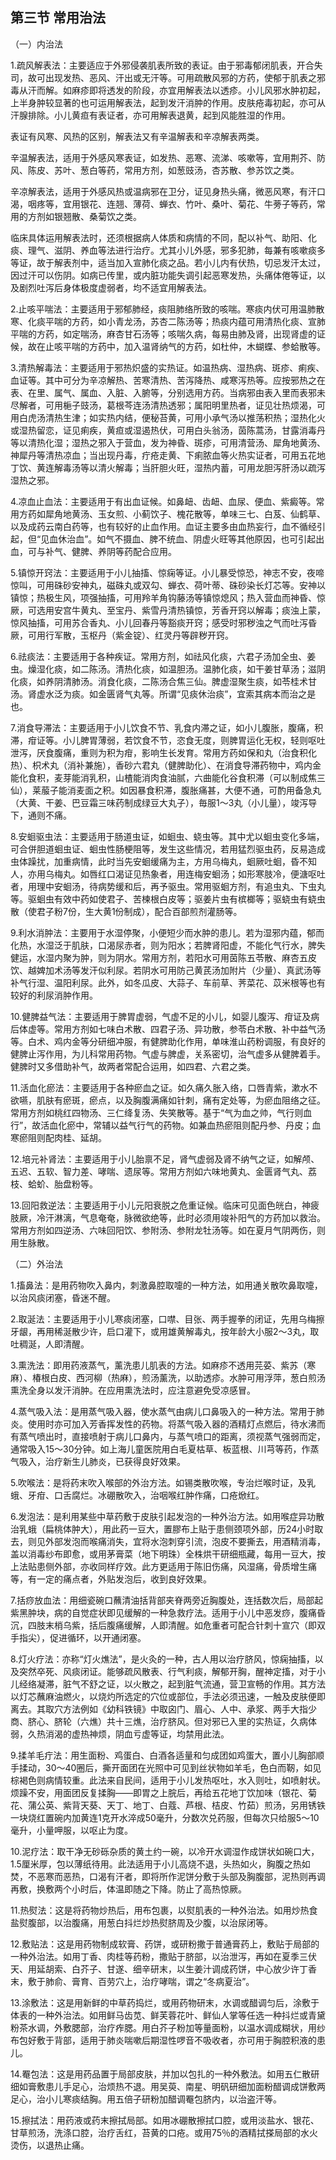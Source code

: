 ## 第三节 常用治法

（一）内治法

1.疏风解表法：主要适应于外邪侵袭肌表所致的表证。由于邪毒郁闭肌表，开合失司，故可出现发热、恶风、汗出或无汗等。可用疏散风邪的方药，使郁于肌表之邪毒从汗而解。如麻疹即将透发的阶段，亦宜用解表法以透疹。小儿风邪水肿初起，上半身肿较显著的也可运用解表法，起到发汗消肿的作用。皮肤疮毒初起，亦可从汗腺排除。小儿黄疸有表证者，亦可用解表退黄，起到风能胜湿的作用。

表证有风寒、风热的区别，解表法又有辛温解表和辛凉解表两类。

辛温解表法，适用于外感风寒表证，如发热、恶寒、流涕、咳嗽等，宜用荆芥、防风、陈皮、苏叶、葱白等药，常用方剂，如葱豉汤，杏苏散、参苏饮之类。

辛凉解表法，适用于外感风热或温病邪在卫分，证见身热头痛，微恶风寒，有汗口渴，咽疼等，宜用银花、连翘、薄荷、蝉衣、竹叶、桑叶、菊花、牛蒡子等药，常用的方剂如银翘散、桑菊饮之类。

临床具体运用解表法时，还须根据病人体质和病情的不同，配以补气、助阳、化痰、理气、滋阴、养血等法进行治疗。尤其小儿外感，邪多犯肺，每兼有咳嗽痰多等证，故于解表剂中，适当加入宣肺化痰之品。若小儿内有伏热，切忌发汗太过，因过汗可以伤阴。如病已传里，或内脏功能失调引起恶寒发热，头痛体倦等证，以及剧烈吐泻后身体极度虚弱者，均不适宜用解表法。

2.止咳平喘法：主要适用于邪郁肺经，痰阻肺络所致的咳喘。寒痰内伏可用温肺散寒、化痰平喘的方药，如小青龙汤，苏杏二陈汤等；热痰内蕴可用清热化痰、宣肺平喘的方药，如定喘汤，麻杏甘石汤等；咳喘久病，每易由肺及肾，出现肾虚的证候，故在止咳平喘的方药中，加入温肾纳气的方药，如杜仲，木蝴蝶、参蛤散等。

3.清热解毒法：主要适用于邪热炽盛的实热证。如温热病、湿热病、斑疹、痢疾、血证等。其中可分为辛凉解热、苦寒清热、苦泻降热、咸寒泻热等。应按邪热之在表、在里、属气、属血、入脏、入腑等，分别选用方药。当病邪由表入里而表邪未尽解者，可用梔子豉汤，葛根芩连汤清热透邪；属阳明里热者，证见壮热烦渴，可用白虎汤清热生津；如实热内结，便秘苔黄，可用小承气汤以推荡积热；湿热化火或湿热留恋，证见痢疾，黄疸或湿遏热伏，可用白头翁汤，茵陈蒿汤，甘露消毒丹等以清热化湿；湿热之邪入于营血，发为神昏、斑疹，可用清营汤、犀角地黄汤、神犀丹等清热凉血；当出现丹毒，疔疮走黄、下痢脓血等火热实证者，可用五花地丁饮、黄连解毒汤等以清火解毒；当肝胆火旺，湿热内蓄，可用龙胆泻肝汤以疏泻湿热之邪。

4.凉血止血法：主要适用于有出血证候。如鼻衄、齿衄、血尿、便血、紫癜等。常用方药如犀角地黄汤、玉女煎、小蓟饮子、槐花散等，单味三七、白芨、仙鹤草、以及成药云南白药等，也有较好的止血作用。血证主要多由血热妄行，血不循经引起，但“见血休治血”。如气不摄血、脾不统血、阴虚火旺等其他原因，也可引起出血，可与补气、健脾、养阴等药配合应用。

5.镇惊开窍法：主要适用于小儿抽搐、惊痫等证。小儿暴受惊恐，神志不安，夜啼惊叫，可用硃砂安神丸，磁硃丸或双勾、蝉衣、荷叶蒂、硃砂染长灯芯等。安神以镇惊；热极生风，项强抽搐，可用羚羊角钩藤汤等镇惊熄风；热入营血而神昏、惊厥，可选用安宫牛黄丸、至宝丹、紫雪丹清热镇惊，芳香开窍以解毒；痰浊上蒙，惊风抽搐，可用苏合香丸、小儿回春丹等豁痰开窍；感受时邪秽浊之气而吐泻昏厥，可用行军散，玉枢丹（紫金锭）、红灵丹等辟秽开窍。

6.祛痰法：主要适用于各种疾证。常用方剂，如祛风化痰，六君子汤加全虫、姜虫。燥湿化痰，如二陈汤。清热化痰，如温胆汤。温肺化痰，如干姜甘草汤；滋阴化痰，如养阴清肺汤。消食化痰，二陈汤合焦三仙。脾虚湿聚生痰，如苓桂术甘汤。肾虚水泛为痰。如金匮肾气丸等。所谓“见痰休治痰”，宜索其病本而治之是也。

7.消食导滞法：主要适用于小儿饮食不节、乳食内滞之证，如小儿腹胀，腹痛，积滞，疳证等。小儿脾胃薄弱，若饮食不节，恣食无度，则脾胃运化无权，轻则呕吐泄泻，厌食腹痛，重则为积为疳，影响生长发育。常用方药如保和丸（治食积化热）、枳术丸（消补兼施），香砂六君丸（健脾助化）、在消食导滞药物中，鸡内金能化食积，麦芽能消乳积，山楂能消肉食油腻，六曲能化谷食积滞（可以制成焦三仙），莱菔子能消麦面之积。如因暴食积滞，腹胀痛甚，大便不通，可酌用备急丸（大黄、干姜、巴豆霜三味药制成绿豆大丸子），毎服1〜3丸（小儿量），竣泻导下，通则不痛。

8.安蛔驱虫法：主要适用于肠道虫证，如蛔虫、蛲虫等。其中尤以蛔虫变化多端，可合併胆道蛔虫证、蛔虫性肠梗阻等，发生这些情况，若用猛烈驱虫药，反易造成虫体躁扰，加重病情，此时当先安蛔缓痛为主，方用乌梅丸，蛔厥吐蛔，昏不知人，亦用乌梅丸。如唇红口渴证见热象者，用连梅安蛔汤；如形寒肢冷，便溏呕吐者，用理中安蛔汤，待病势缓和后，再予驱虫。常用驱蛔方剂，有追虫丸、下虫丸等。驱蛔虫有效中药如使君子、苦楝根白皮等；驱姜片虫有槟榔等；驱蛲虫有蛲虫散（使君子粉7份，生大黄1份制成），配合百部煎剂灌肠等。

9.利水消肿法：主要用于水湿停聚，小便短少而水肿的患儿。若为湿邪内蕴，郁而化热，水湿泛于肌肤，口渴尿赤者，则为阳水；若脾肾阳虚，不能化气行水，脾失健运，水湿内聚为肿，则为阴水。常用方剂，若阳水可用茵陈五苓散、麻杏五皮饮、越婢加术汤等发汗似利尿。若阴水可用防己黄芪汤加附片（少量）、真武汤等补气行湿、温阳利尿。此外，如冬瓜皮、大蒜子、车前草、荠菜花、苡米根等也有较好的利尿消肿作用。

10.健脾益气法：主要适用于脾胃虚弱，气虚不足的小儿，如婴儿腹泻、疳证及病后体虚等。常用方剂如七味白术散、四君子汤、异功散，参苓白术散、补中益气汤等。白术、鸡内金等分研细冲服，有健脾助化作用，单味淮山药粉调服，有良好的健脾止泻作用，为儿科常用药物。气虚与脾虚，关系密切，治气虚多从健脾着手。健脾时又多借助补气，故两者常配合运用，如四君、六君之类。

11.活血化瘀法：主要适用于各种瘀血之证。如久痛久胀入络，口唇青紫，漱水不欲嚥，肌肤有瘀斑，瘀点，以及胸腹满痛如针刺，痛有定处等，为瘀血阻络之征。常用方剂如桃红四物汤、三仁绛复汤、失笑散等。基于“气为血之帅，气行则血行”，故活血化瘀中，常辅以益气行气的药物。如兼血热瘀阻则配丹参、丹皮；血寒瘀阻则配肉桂、延胡。

12.培元补肾法：主要适用于小儿胎禀不足，肾气虚弱及肾不纳气之证，如解颅、五迟、五软、智力差、哮喘、遗尿等。常用方剂如六味地黄丸、金匮肾气丸、荔枝、蛤蚧、胎盘粉等。

13.回阳救逆法：主要适用于小儿元阳衰脱之危重证候。临床可见面色㿠白，神疲肢厥，冷汗淋漓，气息奄奄，脉微欲绝等，此时必须用竣补阳气的方药加以救治。常用方剂如四逆汤、六味回阳饮、参附汤、参附龙牡汤等。如在夏月气阴两伤，则用生脉散。

（二）外治法

1.搐鼻法：是用药物吹入鼻内，刺激鼻腔取嚏的一种方法，如用通关散吹鼻取嚏，以治风痰闭塞，昏迷不醒。

2.取涎法：主要适用于小儿寒痰闭塞，口噤、目张、两手握拳的闭证，先用乌梅擦牙龈，再用稀涎散少许，启口灌下，或用雄黄解毒丸，按年龄大小服2〜3丸，取吐稠涎，人即清醒。

3.熏洗法：即用药液蒸气，薰洗患儿肌表的方法。如麻疹不透用芫荽、紫苏（寒麻）、椿根白皮、西河柳（热麻），煎汤薰洗，以助透疹。水肿可用浮萍，葱白煎汤熏洗全身以发汗消肿。在应用熏洗法时，应注意避免受凉感冒。

4.蒸气吸入法：是用蒸气吸入器，使水蒸气由病儿口鼻吸入的一种方法。常用于肺炎。使用时亦可加入芳香挥发性的药物。将蒸气吸入器的酒精灯点燃后，待水沸而有蒸气喷出时，直接喷射于病儿口鼻内，与蒸气喷口的距离，须视蒸气强弱而定，通常吸入15〜30分钟。如上海儿童医院用白毛夏枯草、板蓝根、川芎等药，作蒸气吸入，治疗新生儿肺炎，已获得良好效果。

5.吹喉法：是将药末吹入喉部的外治方法。如锡类散吹喉，专治烂喉时证，及乳蛾、牙疳、口舌腐烂。冰硼散吹入，治咽喉红肿作痛，口疮焮红。

6.发泡法：是利用某些中草药敷于皮肤引起发泡的一种外治方法。如用喉症异功散治乳蛾（扁桃体肿大），用此药一豆大，置膠布上贴于患侧颈项外部，历24小时取去，则见外部发泡而喉痛消失，宜将水泡刺穿引流，泡皮不要撕去，用酒精消毒，盖以消毒纱布即愈，或用茅膏菜（地下明珠）全株烘干研细瓶藏，每用一豆大，按上法贴患侧外部，亦收同样疗效。此方更适用于陈旧伤痛，风湿痛，骨质增生痛等，有一定的痛点者，外贴发泡后，收到良好效果。

7.括痧放血法：用细瓷碗口蘸清油括背部夹脊两旁近胸腹处，连括数次后，局部起紫黑肿块，病的自觉症状即见缓解的一种急救疗法。适用于小儿中恶发痧，腹痛昏沉，四肢末梢乌紫，括后腹痛缓解，人即清醒。如危重者可配合针刺十宣穴（即双手指尖），促进循环，以开通闭塞。

8.灯火疗法：亦称“灯火燋法”，是火灸的一种，古人用以治疗脐风，惊痫抽搐，以及突然卒死、风痰闭证。能够疏风散表、行气利痰，解郁开胸，醒神定搐，对于小儿经络凝滞，脏气不舒之证，以火散之，起到脏气流通，营卫宣畅的作用。其方法以灯芯蘸麻油燃火，以烧灼所选定的穴位或部位，手法必须迅速，一触及皮肤便即离去。其取穴方法例如《幼科铁镜》中取囟门、眉心、人中、承浆、两手大指少商、脐心、脐轮（六燋）共十三燋，治疗脐风。但对邪已入里的实热证，久病体弱，久热消渴的虚热神烦，阴血亏虚等证，均禁用此法。

9.揉羊毛疔法：用生面粉、鸡蛋白、白酒各适量和匀成团如鸡蛋大，置小儿胸部顺手揉动，30〜40圈后，撕开面团在光照中可见到丝状物如羊毛，色白而靭，如见棕褐色则病情较重。此法来自民间，适用于小儿发热呕吐，水入则吐，如喷射状。烦躁不安，用面团反复揉胸——即胃之上脘后，再给五花地丁饮加味（银花、菊花、蒲公英、紫背天葵、天丁、地丁、白蔻、芦根、桔皮、竹茹）煎汤，另用锈铁一块烧红置碗内加黄连1克开水淬成50毫升，分数次兑药服，但每次只给服5〜10毫升，小量呷服，以呕止为度。

10.泥疗法：取干净无砂砾杂质的黄土约一碗，以冷开水调湿作成饼状如碗口大，1.5厘米厚，包以薄纸待用。此法适用于小儿高烧不退，头热如火，胸腹之热如焚，不恶寒而恶热，口渴有汗者，即将所作泥饼分敷于头部及胸腹部，泥热则再调再敷，换敷两个小时后，体温即随之下降。防止了高热惊厥。

11.热熨法：这是将药物炒热后，用布包裹，以熨肌表的一种外治法。如用炒热食盐熨腹部，以治腹痛，用葱白抖烂炒热熨脐周及少腹，以治尿闭等。

12.敷贴法：这是用药物制成软膏、药饼，或研粉撒于普通膏药上，敷贴于局部的一种外治法。如用丁香、肉桂等药粉，撒贴于脐部，以治泄泻，再如在夏季三伏天、用延胡索、白芥子、甘遂、细辛研末，以生姜汁调成药饼，中心放少许丁香末，敷于肺俞、膏育、百劳穴上，治疗哮喘，谓之“冬病夏治”。

13.涂敷法：这是用新鲜的中草药捣烂，或用药物研末，水调或醋调匀后，涂敷于体表的一种外治法。如用鲜马齿苋、鲜芙蓉花叶、鲜仙人掌等任选一种抖烂或青黛粉茶水调，外敷腮部，治疗痄腮。用白芥子粉加等量面粉，以温水调成糊状，用纱布包好敷于背部，适用于肺炎喘嗽后期湿性啰音不吸收者，亦可用于胸腔积液的患儿。

14.罨包法：这是用药品置于局部皮肤，并加以包扎的一种外敷法。如用五仁散研细如膏敷患儿手足心，治烦热不退。用吴萸、南星、明矾研细加面粉醋调成饼敷两足心，治小儿寒痰结胸。用五倍子研粉加醋调罨包脐内，以治盗汗等。

15.擦拭法：用药液或药末擦拭局部。如用冰硼散擦拭口腔，或用淡盐水、银花、甘草煎汤，洗涤口腔，治疗舌红，苔黄的口疮。或用75％的酒精拭搽局部的水火烫伤，以退热止痛。
